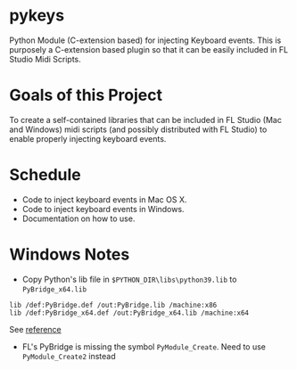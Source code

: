 # pykeys
Python Module (C-extension based) for injecting Keyboard events. This is purposely a C-extension based plugin so that it can be easily included in FL Studio Midi Scripts.

# Goals of this Project

To create a self-contained libraries that can be included in FL Studio (Mac and Windows) midi scripts (and possibly distributed with FL Studio) to enable properly injecting keyboard events.

# Schedule
- Code to inject keyboard events in Mac OS X.
- Code to inject keyboard events in Windows.
- Documentation on how to use.


# Windows Notes
- Copy Python's lib file in `$PYTHON_DIR\libs\python39.lib` to `PyBridge_x64.lib`


```
lib /def:PyBridge.def /out:PyBridge.lib /machine:x86
lib /def:PyBridge_x64.def /out:PyBridge_x64.lib /machine:x64
```

See [reference](https://stackoverflow.com/questions/9360280/how-to-make-a-lib-file-when-have-a-dll-file-and-a-header-file)

- FL's PyBridge is missing the symbol `PyModule_Create`. Need to use `PyModule_Create2` instead
